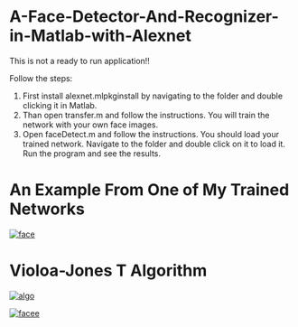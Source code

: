 # A-Face-Detector-And-Recognizer-in-Matlab-with-Alexnet

This is not a ready to run application!!

Follow the steps:

1) First install alexnet.mlpkginstall by navigating to the folder and double clicking it in Matlab.
2) Than open transfer.m and follow the instructions. You will train the network with your own face images.
3) Open faceDetect.m and follow the instructions. You should load your trained network. Navigate to the folder and double click on it to load it. Run the program and see the results.

# An Example From One of My Trained Networks

<a href="https://ibb.co/fJGwEo"><img src="https://preview.ibb.co/i817LT/face.png" alt="face" border="0"></a>

# Violoa-Jones T Algorithm

<a href="https://imgbb.com/"><img src="https://image.ibb.co/iSACn8/algo.jpg" alt="algo" border="0"></a>

<a href="https://imgbb.com/"><img src="https://image.ibb.co/c6OREo/facee.png" alt="facee" border="0"></a>
